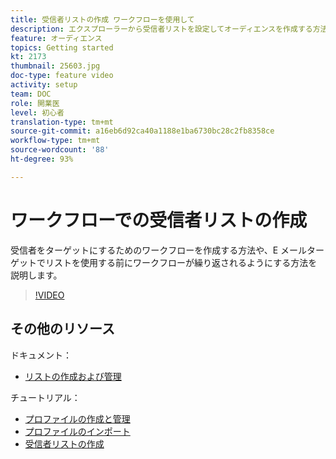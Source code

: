 ```yaml
---
title: 受信者リストの作成 ワークフローを使用して
description: エクスプローラーから受信者リストを設定してオーディエンスを作成する方法を説明します。
feature: オーディエンス
topics: Getting started
kt: 2173
thumbnail: 25603.jpg
doc-type: feature video
activity: setup
team: DOC
role: 開業医
level: 初心者
translation-type: tm+mt
source-git-commit: a16eb6d92ca40a1188e1ba6730bc28c2fb8358ce
workflow-type: tm+mt
source-wordcount: '88'
ht-degree: 93%

---
```



# ワークフローでの受信者リストの作成

受信者をターゲットにするためのワークフローを作成する方法や、E メールターゲットでリストを使用する前にワークフローが繰り返されるようにする方法を説明します。

>[!VIDEO](https://video.tv.adobe.com/v/25603?quality=12)

## その他のリソース

ドキュメント：

* [リストの作成および管理](https://docs.adobe.com/content/help/ja-JP/campaign-classic/using/getting-started/profile-management/creating-and-managing-lists.html)

チュートリアル：

* [プロファイルの作成と管理](/help/profile-management/create-and-manage-profiles.md)
* [プロファイルのインポート](/help/data-management/importing-profiles.md)
* [受信者リストの作成](/help/profile-management/creating-a-list-of-recipients.md)

